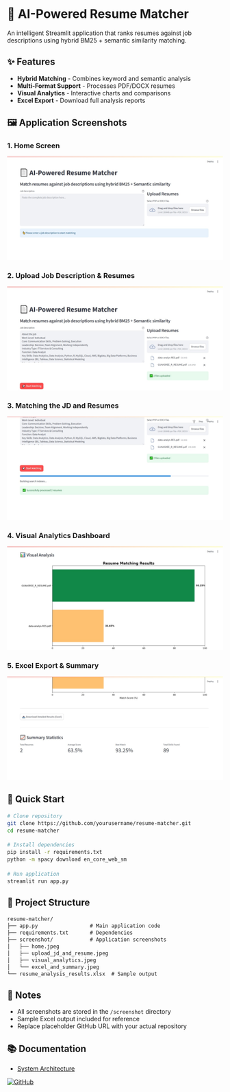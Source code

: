 # 📄 AI-Powered Resume Matcher
An intelligent Streamlit application that ranks resumes against job descriptions using hybrid BM25 + semantic similarity matching.

## ✨ Features
- **Hybrid Matching** - Combines keyword and semantic analysis
- **Multi-Format Support** - Processes PDF/DOCX resumes
- **Visual Analytics** - Interactive charts and comparisons
- **Excel Export** - Download full analysis reports

## 🖼️ Application Screenshots

### 1. Home Screen
![Home Interface](screenshot/HOME.jpeg)

### 2. Upload Job Description & Resumes
![Upload Interface](screenshot/UPLOAD_JD_AND_RESUME.jpeg)

### 3. Matching the JD and Resumes 
![Loading](screenshot/MATCHING.jpeg)

### 4. Visual Analytics Dashboard
![Analytics View](screenshot/VISUAL_ANALYTICS.jpeg)

### 5. Excel Export & Summary
![Export Options](screenshot/EXCEL_AND_SUMMARY.jpeg)

## 🚀 Quick Start

```bash
# Clone repository
git clone https://github.com/yourusername/resume-matcher.git 
cd resume-matcher

# Install dependencies
pip install -r requirements.txt
python -m spacy download en_core_web_sm

# Run application
streamlit run app.py
```

## 📁 Project Structure
```
resume-matcher/
├── app.py                 # Main application code
├── requirements.txt       # Dependencies
├── screenshot/            # Application screenshots
│   ├── home.jpeg
│   ├── upload_jd_and_resume.jpeg
│   ├── visual_analytics.jpeg
│   └── excel_and_summary.jpeg
└── resume_analysis_results.xlsx  # Sample output
```

## 📝 Notes
- All screenshots are stored in the `/screenshot` directory
- Sample Excel output included for reference
- Replace placeholder GitHub URL with your actual repository

## 📚 Documentation
- [System Architecture](docs/ARCHITECTURE.md)


[![GitHub](https://img.shields.io/badge/View_on_GitHub-181717?style=for-the-badge&logo=github&logoColor=white)](https://github.com/yourusername/resume-matcher)
```
